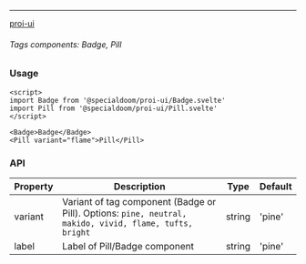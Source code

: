 ---

[proi-ui](https://github.com/specialdoom/proi-ui)

###### Tags components: Badge, Pill

### Usage

```sveltehtml
<script>
import Badge from '@specialdoom/proi-ui/Badge.svelte'
import Pill from '@specialdoom/proi-ui/Pill.svelte'
</script>

<Badge>Badge</Badge>
<Pill variant="flame">Pill</Pill>
```

### API

| Property | Description                                                                                             | Type   | Default |
| -------- | ------------------------------------------------------------------------------------------------------- | ------ | ------- |
| variant  | Variant of tag component (Badge or Pill). Options: `pine, neutral, makido, vivid, flame, tufts, bright` | string | 'pine'  |
| label    | Label of Pill/Badge component                                                                           | string | 'pine'  |
